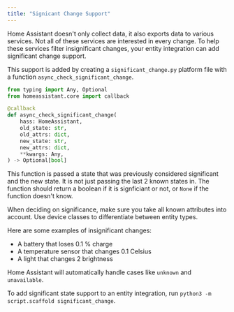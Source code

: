 ```yaml
---
title: "Signicant Change Support"
---
```


Home Assistant doesn't only collect data, it also exports data to various services. Not all of these services are interested in every change. To help these services filter insignificant changes, your entity integration can add significant change support.

This support is added by creating a `significant_change.py` platform file with a function `async_check_significant_change`.

```python
from typing import Any, Optional
from homeassistant.core import callback

@callback
def async_check_significant_change(
    hass: HomeAssistant,
    old_state: str,
    old_attrs: dict,
    new_state: str,
    new_attrs: dict,
    **kwargs: Any,
) -> Optional[bool]
```

This function is passed a state that was previously considered significant and the new state. It is not just passing the last 2 known states in. The function should return a boolean if it is signficiant or not, or `None` if the function doesn't know.

When deciding on significance, make sure you take all known attributes into account. Use device classes to differentiate between entity types.

Here are some examples of insignificant changes:

 - A battery that loses 0.1 % charge
 - A temperature sensor that changes 0.1 Celsius
 - A light that changes 2 brightness

Home Assistant will automatically handle cases like `unknown` and `unavailable`.

To add significant state support to an entity integration, run `python3 -m script.scaffold significant_change`.
